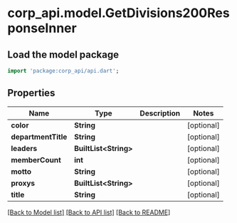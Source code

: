 # corp_api.model.GetDivisions200ResponseInner

## Load the model package
```dart
import 'package:corp_api/api.dart';
```

## Properties
Name | Type | Description | Notes
------------ | ------------- | ------------- | -------------
**color** | **String** |  | [optional] 
**departmentTitle** | **String** |  | [optional] 
**leaders** | **BuiltList&lt;String&gt;** |  | [optional] 
**memberCount** | **int** |  | [optional] 
**motto** | **String** |  | [optional] 
**proxys** | **BuiltList&lt;String&gt;** |  | [optional] 
**title** | **String** |  | [optional] 

[[Back to Model list]](../README.md#documentation-for-models) [[Back to API list]](../README.md#documentation-for-api-endpoints) [[Back to README]](../README.md)



